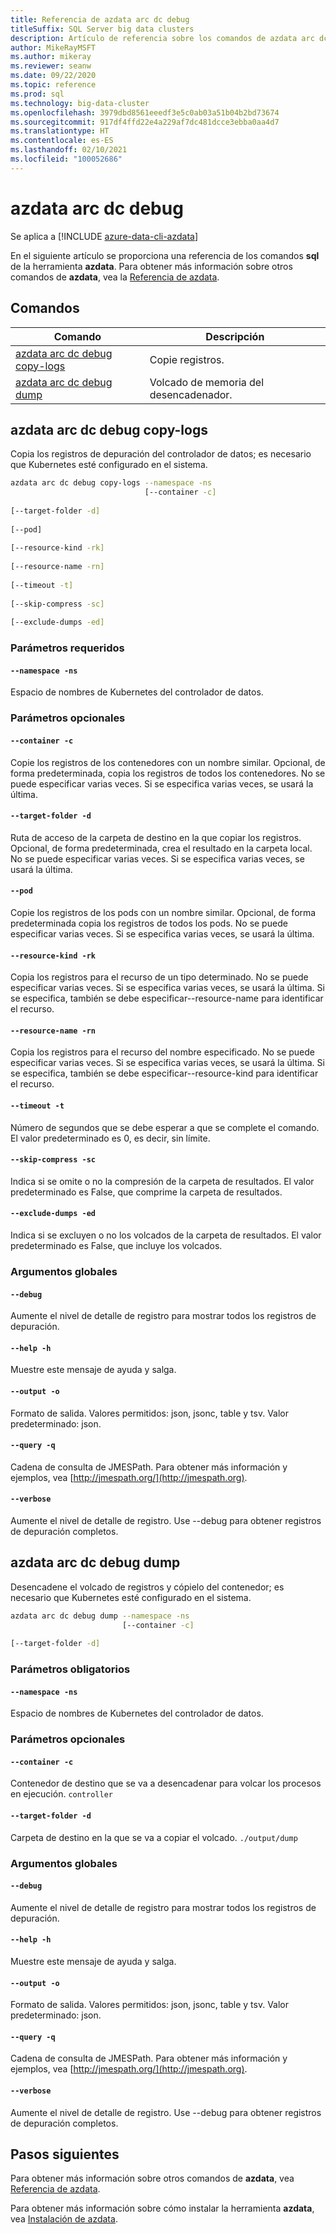 ```yaml
---
title: Referencia de azdata arc dc debug
titleSuffix: SQL Server big data clusters
description: Artículo de referencia sobre los comandos de azdata arc dc debug.
author: MikeRayMSFT
ms.author: mikeray
ms.reviewer: seanw
ms.date: 09/22/2020
ms.topic: reference
ms.prod: sql
ms.technology: big-data-cluster
ms.openlocfilehash: 3979dbd8561eeedf3e5c0ab03a51b04b2bd73674
ms.sourcegitcommit: 917df4ffd22e4a229af7dc481dcce3ebba0aa4d7
ms.translationtype: HT
ms.contentlocale: es-ES
ms.lasthandoff: 02/10/2021
ms.locfileid: "100052686"
---
```

# <a name="azdata-arc-dc-debug"></a>azdata arc dc debug

Se aplica a [!INCLUDE [azure-data-cli-azdata](../../includes/azure-data-cli-azdata.md)]

En el siguiente artículo se proporciona una referencia de los comandos **sql** de la herramienta **azdata**. Para obtener más información sobre otros comandos de **azdata**, vea la [Referencia de azdata](reference-azdata.md).

## <a name="commands"></a>Comandos

|Comando|Descripción|
| --- | --- |
[azdata arc dc debug copy-logs](#azdata-arc-dc-debug-copy-logs) | Copie registros.
[azdata arc dc debug dump](#azdata-arc-dc-debug-dump) | Volcado de memoria del desencadenador.
## <a name="azdata-arc-dc-debug-copy-logs"></a>azdata arc dc debug copy-logs
Copia los registros de depuración del controlador de datos; es necesario que Kubernetes esté configurado en el sistema.
```bash
azdata arc dc debug copy-logs --namespace -ns 
                              [--container -c]  
                              
[--target-folder -d]  
                              
[--pod]  
                              
[--resource-kind -rk]  
                              
[--resource-name -rn]  
                              
[--timeout -t]  
                              
[--skip-compress -sc]  
                              
[--exclude-dumps -ed]
```
### <a name="required-parameters"></a>Parámetros requeridos
#### `--namespace -ns`
Espacio de nombres de Kubernetes del controlador de datos.
### <a name="optional-parameters"></a>Parámetros opcionales
#### `--container -c`
Copie los registros de los contenedores con un nombre similar. Opcional, de forma predeterminada, copia los registros de todos los contenedores. No se puede especificar varias veces. Si se especifica varias veces, se usará la última.
#### `--target-folder -d`
Ruta de acceso de la carpeta de destino en la que copiar los registros. Opcional, de forma predeterminada, crea el resultado en la carpeta local.  No se puede especificar varias veces. Si se especifica varias veces, se usará la última.
#### `--pod`
Copie los registros de los pods con un nombre similar. Opcional, de forma predeterminada copia los registros de todos los pods. No se puede especificar varias veces. Si se especifica varias veces, se usará la última.
#### `--resource-kind -rk`
Copia los registros para el recurso de un tipo determinado. No se puede especificar varias veces. Si se especifica varias veces, se usará la última. Si se especifica, también se debe especificar--resource-name para identificar el recurso.
#### `--resource-name -rn`
Copia los registros para el recurso del nombre especificado. No se puede especificar varias veces. Si se especifica varias veces, se usará la última. Si se especifica, también se debe especificar--resource-kind para identificar el recurso.
#### `--timeout -t`
Número de segundos que se debe esperar a que se complete el comando. El valor predeterminado es 0, es decir, sin límite.
#### `--skip-compress -sc`
Indica si se omite o no la compresión de la carpeta de resultados. El valor predeterminado es False, que comprime la carpeta de resultados.
#### `--exclude-dumps -ed`
Indica si se excluyen o no los volcados de la carpeta de resultados. El valor predeterminado es False, que incluye los volcados.
### <a name="global-arguments"></a>Argumentos globales
#### `--debug`
Aumente el nivel de detalle de registro para mostrar todos los registros de depuración.
#### `--help -h`
Muestre este mensaje de ayuda y salga.
#### `--output -o`
Formato de salida.  Valores permitidos: json, jsonc, table y tsv.  Valor predeterminado: json.
#### `--query -q`
Cadena de consulta de JMESPath. Para obtener más información y ejemplos, vea [http://jmespath.org/](http://jmespath.org).
#### `--verbose`
Aumente el nivel de detalle de registro. Use --debug para obtener registros de depuración completos.
## <a name="azdata-arc-dc-debug-dump"></a>azdata arc dc debug dump
Desencadene el volcado de registros y cópielo del contenedor; es necesario que Kubernetes esté configurado en el sistema.
```bash
azdata arc dc debug dump --namespace -ns 
                         [--container -c]  
                         
[--target-folder -d]
```
### <a name="required-parameters"></a>Parámetros obligatorios
#### `--namespace -ns`
Espacio de nombres de Kubernetes del controlador de datos.
### <a name="optional-parameters"></a>Parámetros opcionales
#### `--container -c`
Contenedor de destino que se va a desencadenar para volcar los procesos en ejecución.
`controller`
#### `--target-folder -d`
Carpeta de destino en la que se va a copiar el volcado. `./output/dump`
### <a name="global-arguments"></a>Argumentos globales
#### `--debug`
Aumente el nivel de detalle de registro para mostrar todos los registros de depuración.
#### `--help -h`
Muestre este mensaje de ayuda y salga.
#### `--output -o`
Formato de salida.  Valores permitidos: json, jsonc, table y tsv.  Valor predeterminado: json.
#### `--query -q`
Cadena de consulta de JMESPath. Para obtener más información y ejemplos, vea [http://jmespath.org/](http://jmespath.org).
#### `--verbose`
Aumente el nivel de detalle de registro. Use --debug para obtener registros de depuración completos.

## <a name="next-steps"></a>Pasos siguientes

Para obtener más información sobre otros comandos de **azdata**, vea [Referencia de azdata](reference-azdata.md). 

Para obtener más información sobre cómo instalar la herramienta **azdata**, vea [Instalación de azdata](..\install\deploy-install-azdata.md).

